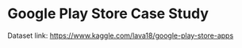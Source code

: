 # Google Play Store Case Study

Dataset link: https://www.kaggle.com/lava18/google-play-store-apps


